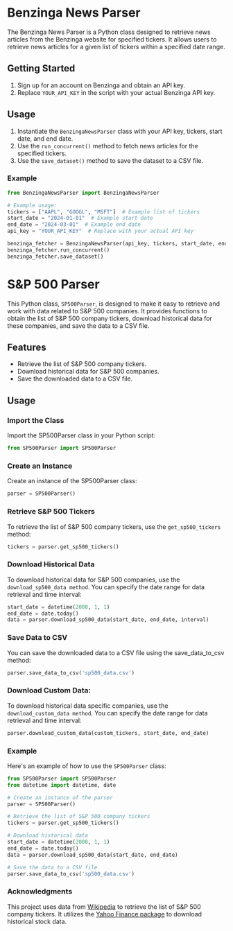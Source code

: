 # Benzinga News Parser

The Benzinga News Parser is a Python class designed to retrieve news articles from the Benzinga website for specified tickers. It allows users to retrieve news articles for a given list of tickers within a specified date range.

## Getting Started

1. Sign up for an account on Benzinga and obtain an API key.
2. Replace `YOUR_API_KEY` in the script with your actual Benzinga API key.

## Usage

1. Instantiate the `BenzingaNewsParser` class with your API key, tickers, start date, and end date.
2. Use the `run_concurrent()` method to fetch news articles for the specified tickers.
3. Use the `save_dataset()` method to save the dataset to a CSV file.

### Example

```python
from BenzingaNewsParser import BenzingaNewsParser

# Example usage:
tickers = ["AAPL", "GOOGL", "MSFT"]  # Example list of tickers
start_date = "2024-01-01"  # Example start date
end_date = "2024-03-01"  # Example end date
api_key = "YOUR_API_KEY"  # Replace with your actual API key

benzinga_fetcher = BenzingaNewsParser(api_key, tickers, start_date, end_date)
benzinga_fetcher.run_concurrent()
benzinga_fetcher.save_dataset()
```

# S&P 500 Parser

This Python class, `SP500Parser`, is designed to make it easy to retrieve and work with data related to S&P 500 companies. It provides functions to obtain the list of S&P 500 company tickers, download historical data for these companies, and save the data to a CSV file.

## Features

- Retrieve the list of S&P 500 company tickers.
- Download historical data for S&P 500 companies.
- Save the downloaded data to a CSV file.

## Usage

### Import the Class
Import the SP500Parser class in your Python script:

```python
from SP500Parser import SP500Parser
```
### Create an Instance
Create an instance of the SP500Parser class:

```python
parser = SP500Parser()
```
### Retrieve S&P 500 Tickers
To retrieve the list of S&P 500 company tickers, use the `get_sp500_tickers` method:
```python
tickers = parser.get_sp500_tickers()
```
### Download Historical Data
To download historical data for S&P 500 companies, use the `download_sp500_data method`. You can specify the date range for data retrieval and time interval:

```python
start_date = datetime(2008, 1, 1)
end_date = date.today()
data = parser.download_sp500_data(start_date, end_date, interval)
```
### Save Data to CSV
You can save the downloaded data to a CSV file using the save_data_to_csv method:

```python
parser.save_data_to_csv('sp500_data.csv')
```
### Download Custom Data:
To download historical data specific companies, use the `download_custom_data method`. You can specify the date range for data retrieval and time interval:
```python
parser.download_custom_data(custom_tickers, start_date, end_date)
```
### Example
Here's an example of how to use the `SP500Parser` class:

```python
from SP500Parser import SP500Parser
from datetime import datetime, date

# Create an instance of the parser
parser = SP500Parser()

# Retrieve the list of S&P 500 company tickers
tickers = parser.get_sp500_tickers()

# Download historical data
start_date = datetime(2008, 1, 1)
end_date = date.today()
data = parser.download_sp500_data(start_date, end_date)

# Save the data to a CSV file
parser.save_data_to_csv('sp500_data.csv')
```
### Acknowledgments
This project uses data from [Wikipedia](https://en.wikipedia.org/wiki/List_of_S%26P_500_companies) to retrieve the list of S&P 500 company tickers.
It utilizes the [Yahoo Finance package](https://pypi.org/project/yfinance/) to download historical stock data.
